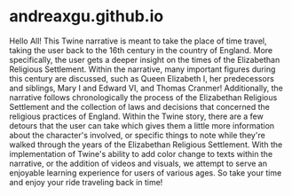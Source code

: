 # andreaxgu.github.io
Hello All! This Twine narrative is meant to take the place of time travel, taking the user back to the 16th century in the country of England. More specifically, the user gets a deeper insight on the times of the Elizabethan Religious Settlement. Within the narrative, many important figures during this century are discussed, such as Queen Elizabeth I, her predecessors and siblings, Mary I and Edward VI, and Thomas Cranmer!
Additionally, the narrative follows chronologically the process of the Elizabethan Religious Settlement and the collection of laws and decisions that concerned the religious practices of England. Within the Twine story, there are a few detours that the user can take which gives them a little more information about the character's involved, or specific things to note while they're walked through the years of the Elizabethan Religious Settlement.
With the implementation of Twine's ability to add color change to texts within the narrative, or the addition of videos and visuals, we attempt to serve an enjoyable learning experience for users of various ages. So take your time and enjoy your ride traveling back in time!
